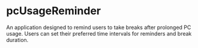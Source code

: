 # pcUsageReminder
An application designed to remind users to take breaks after prolonged PC usage. Users can set their preferred time intervals for reminders and break duration.
